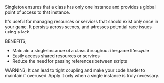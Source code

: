Singleton ensures that a class has only one instance and provides a global point of access to that instance.

It's useful for managing resources or services that should exist only once in your game. It persists across scenes, and adresses potential race issues using a lock.

BENEFITS;
- Maintain a single instance of a class throughout the game lifescycle
- Easily access shared resources or services
- Reduce the need for passing references between scripts

WARNING;
It can lead to tight coupling and make your code harder to maintain if overused. Apply it only when a single instance is truly necessary.
